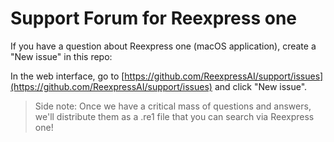 # Support Forum for Reexpress one

If you have a question about Reexpress one (macOS application), create a "New issue" in this repo: 

In the web interface, go to [https://github.com/ReexpressAI/support/issues](https://github.com/ReexpressAI/support/issues) and click "New issue".

> Side note: Once we have a critical mass of questions and answers, we'll distribute them as a .re1 file that you can search via Reexpress one!

